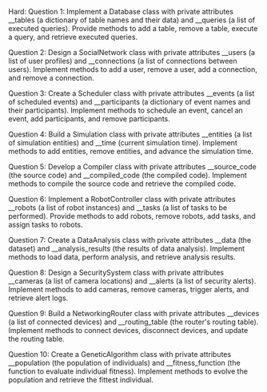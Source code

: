 Hard:
Question 1:
Implement a Database class with private attributes 
__tables (a dictionary of table names and their data) and 
__queries (a list of executed queries). 
Provide methods to add a table, remove a table, execute a query, and retrieve 
executed queries.

Question 2:
Design a SocialNetwork class with private attributes 
__users (a list of user profiles) and 
__connections (a list of connections between users). 
Implement methods to add a user, remove a user, add a connection, and remove a
connection.

Question 3:
Create a Scheduler class with private attributes 
__events (a list of scheduled events) and 
__participants (a dictionary of event names and their participants). 
Implement methods to schedule an event, cancel an event, add participants, 
and remove participants.

Question 4:
Build a Simulation class with private attributes 
__entities (a list of simulation entities) and 
__time (current simulation time). Implement methods to add entities, 
remove entities, and advance the simulation time.

Question 5:
Develop a Compiler class with private attributes 
__source_code (the source code) and 
__compiled_code (the compiled code). Implement methods to compile the source code
and retrieve the compiled code.

Question 6:
Implement a RobotController class with private attributes 
__robots (a list of robot instances) and 
__tasks (a list of tasks to be performed). 
Provide methods to add robots, remove robots, add tasks, and assign tasks to robots.

Question 7:
Create a DataAnalysis class with private attributes 
__data (the dataset) and 
__analysis_results (the results of data analysis). 
Implement methods to load data, perform analysis, and retrieve analysis results.

Question 8:
Design a SecuritySystem class with private attributes 
__cameras (a list of camera locations) and 
__alerts (a list of security alerts). 
Implement methods to add cameras, remove cameras, trigger alerts, and
retrieve alert logs.

Question 9:
Build a NetworkingRouter class with private attributes 
__devices (a list of connected devices) and 
__routing_table (the router's routing table). 
Implement methods to connect devices, disconnect devices, and update the routing
table.

Question 10:
Create a GeneticAlgorithm class with private attributes 
__population (the population of individuals) and 
__fitness_function (the function to evaluate individual fitness). 
Implement methods to evolve the population and retrieve the fittest individual.
